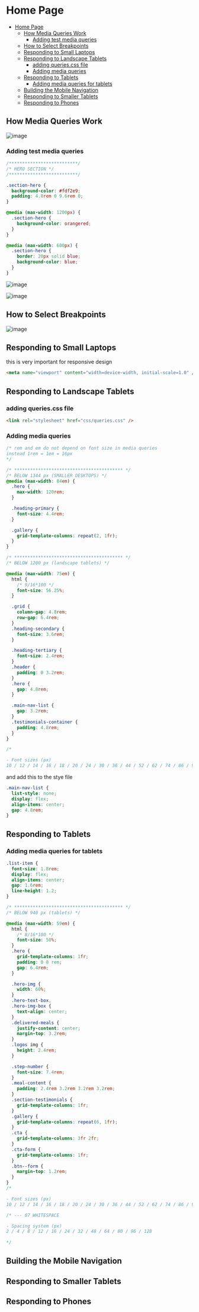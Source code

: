 # Home Page

- [Home Page](#home-page)
  - [How Media Queries Work](#how-media-queries-work)
    - [Adding test media queries](#adding-test-media-queries)
  - [How to Select Breakpoints](#how-to-select-breakpoints)
  - [Responding to Small Laptops](#responding-to-small-laptops)
  - [Responding to Landscape Tablets](#responding-to-landscape-tablets)
    - [adding queries.css file](#adding-queriescss-file)
    - [Adding media queries](#adding-media-queries)
  - [Responding to Tablets](#responding-to-tablets)
    - [Adding media queries for tablets](#adding-media-queries-for-tablets)
  - [Building the Mobile Navigation](#building-the-mobile-navigation)
  - [Responding to Smaller Tablets](#responding-to-smaller-tablets)
  - [Responding to Phones](#responding-to-phones)

## How Media Queries Work

![image](images/1.png)

### Adding test media queries

```css
/**************************/
/* HERO SECTION */
/**************************/

.section-hero {
  background-color: #fdf2e9;
  padding: 4.8rem 0 9.6rem 0;
}

@media (max-width: 1200px) {
  .section-hero {
    background-color: orangered;
  }
}

@media (max-width: 600px) {
  .section-hero {
    border: 20px solid blue;
    background-color: blue;
  }
}
```

![image](images/2.png)

![image](images/3.png)

## How to Select Breakpoints

![image](images/4.png)

## Responding to Small Laptops

this is very important for responsive design

```html
<meta name="viewport" content="width=device-width, initial-scale=1.0" />
```

## Responding to Landscape Tablets

### adding queries.css file

```html
<link rel="stylesheet" href="css/queries.css" />
```

### Adding media queries

```css
/* rem and em do not depend on font size in media queries
instead 1rem = 1em = 16px 
*/

/* ***************************************** */
/* BELOW 1344 px (SMALLER DESKTOPS) */
@media (max-width: 84em) {
  .hero {
    max-width: 120rem;
  }

  .heading-primary {
    font-size: 4.4rem;
  }

  .gallery {
    grid-template-columns: repeat(2, 1fr);
  }
}

/* ***************************************** */
/* BELOW 1200 px (landscape tablets) */

@media (max-width: 75em) {
  html {
    /* 9/16*100 */
    font-size: 56.25%;
  }

  .grid {
    column-gap: 4.8rem;
    row-gap: 6.4rem;
  }
  .heading-secondary {
    font-size: 3.6rem;
  }

  .heading-tertiary {
    font-size: 2.4rem;
  }
  .header {
    padding: 0 3.2rem;
  }
  .hero {
    gap: 4.8rem;
  }

  .main-nav-list {
    gap: 3.2rem;
  }
  .testimonials-container {
    padding: 4.8rem;
  }
}

/* 

- Font sizes (px)
10 / 12 / 14 / 16 / 18 / 20 / 24 / 30 / 36 / 44 / 52 / 62 / 74 / 86 / 98 */
```

and add this to the stye file

```css
.main-nav-list {
  list-style: none;
  display: flex;
  align-items: center;
  gap: 4.8rem;
}
```

## Responding to Tablets

### Adding media queries for tablets

```css
.list-item {
  font-size: 1.8rem;
  display: flex;
  align-items: center;
  gap: 1.6rem;
  line-height: 1.2;
}

/* ***************************************** */
/* BELOW 940 px (tablets) */

@media (max-width: 59em) {
  html {
    /* 8/16*100 */
    font-size: 50%;
  }
  .hero {
    grid-template-columns: 1fr;
    padding: 0 8 rem;
    gap: 6.4rem;
  }

  .hero-img {
    width: 60%;
  }
  .hero-text-box,
  .hero-img-box {
    text-align: center;
  }
  .delivered-meals {
    justify-content: center;
    margin-top: 3.2rem;
  }
  .logos img {
    height: 2.4rem;
  }

  .step-number {
    font-size: 7.4rem;
  }
  .meal-content {
    padding: 2.4rem 3.2rem 3.2rem 3.2rem;
  }
  .section-testimonials {
    grid-template-columns: 1fr;
  }
  .gallery {
    grid-template-columns: repeat(6, 1fr);
  }
  .cta {
    grid-template-columns: 3fr 2fr;
  }
  .cta-form {
    grid-template-columns: 1fr;
  }
  .btn--form {
    margin-top: 1.2rem;
  }
}
/* 

- Font sizes (px)
10 / 12 / 14 / 16 / 18 / 20 / 24 / 30 / 36 / 44 / 52 / 62 / 74 / 86 / 98 */

/* --- 07 WHITESPACE

- Spacing system (px)
2 / 4 / 8 / 12 / 16 / 24 / 32 / 48 / 64 / 80 / 96 / 128
 
*/
```

## Building the Mobile Navigation

## Responding to Smaller Tablets

## Responding to Phones

```

```
